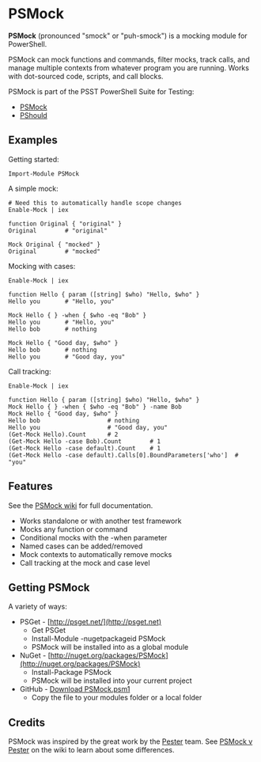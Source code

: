 # PSMock #

**PSMock** (pronounced "smock" or "puh-smock") is a mocking module for PowerShell.

PSMock can mock functions and commands, filter mocks, track calls, and manage multiple contexts from whatever program you are running. Works with dot-sourced code, scripts, and call blocks.

PSMock is part of the PSST PowerShell Suite for Testing:

* [PSMock](https://github.com/jonwagner/PSMock)
* [PShould](https://github.com/jonwagner/PShould)

## Examples ##

Getting started:

	Import-Module PSMock

A simple mock:

	# Need this to automatically handle scope changes
	Enable-Mock | iex

	function Original { "original" }
	Original		# "original"

	Mock Original { "mocked" }
	Original		# "mocked"

Mocking with cases:

	Enable-Mock | iex

	function Hello { param ([string] $who) "Hello, $who" }
	Hello you		# "Hello, you"

	Mock Hello { } -when { $who -eq "Bob" }
	Hello you		# "Hello, you"
	Hello bob		# nothing

	Mock Hello { "Good day, $who" }
	Hello bob		# nothing
	Hello you		# "Good day, you"

Call tracking:

	Enable-Mock | iex

	function Hello { param ([string] $who) "Hello, $who" }
	Mock Hello { } -when { $who -eq "Bob" } -name Bob
	Mock Hello { "Good day, $who" }
	Hello bob					# nothing
	Hello you					# "Good day, you"
	(Get-Mock Hello).Count		# 2
	(Get-Mock Hello -case Bob).Count		# 1
	(Get-Mock Hello -case default).Count	# 1
	(Get-Mock Hello -case default).Calls[0].BoundParameters['who']	# "you"

## Features ##

See the [PSMock wiki](https://github.com/jonwagner/PSMock/wiki) for full documentation.

* Works standalone or with another test framework
* Mocks any function or command
* Conditional mocks with the -when parameter
* Named cases can be added/removed
* Mock contexts to automatically remove mocks
* Call tracking at the mock and case level

## Getting PSMock ##

A variety of ways:

- PSGet - [http://psget.net/](http://psget.net)
	- Get PSGet
	- Install-Module -nugetpackageid PSMock
	- PSMock will be installed into as a global module
- NuGet - [http://nuget.org/packages/PSMock](http://nuget.org/packages/PSMock)
	- Install-Package PSMock
	- PSMock will be installed into your current project
- GitHub - [Download PSMock.psm1](https://github.com/jonwagner/PSMock/tree/master/PSMock.psm1)
	- Copy the file to your modules folder or a local folder

## Credits ##

PSMock was inspired by the great work by the [Pester](https://github.com/pester/Pester) team. See [PSMock v Pester](https://github.com/jonwagner/PSMock/wiki/PSMock%20v%20Pester) on the wiki to learn about some differences.

